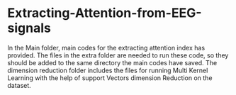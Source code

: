# Extracting-Attention-from-EEG-signals

In the Main folder, main codes for the extracting attention index has provided. The files in the extra folder are needed to run these code, so they should be added to the same directory the main codes have saved. The dimension reduction folder includes the files for running Multi Kernel Learning with the help of support Vectors dimension Reduction on the dataset.

